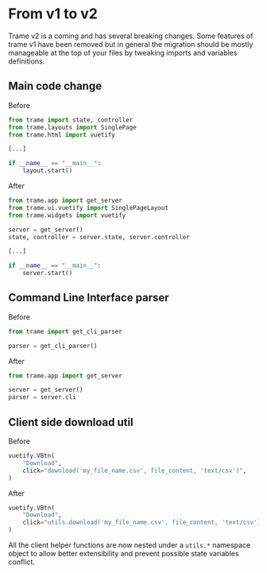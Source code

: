 # From v1 to v2

Trame v2 is a coming and has several breaking changes. Some features of trame v1 have been removed but in general the migration should be mostly manageable at the top of your files by tweaking imports and variables definitions.

## Main code change

Before

```python
from trame import state, controller
from trame.layouts import SinglePage
from trame.html import vuetify

[...]

if __name__ == "__main__":
    layout.start()
```

After

```python
from trame.app import get_server
from trame.ui.vuetify import SinglePageLayout
from trame.widgets import vuetify

server = get_server()
state, controller = server.state, server.controller

[...]

if __name__ == "__main__":
    server.start()
```
## Command Line Interface parser

Before

```python
from trame import get_cli_parser

parser = get_cli_parser()
```

After

```python
from trame.app import get_server

server = get_server()
parser = server.cli
```

## Client side download util

Before

```python
vuetify.VBtn(
    "Download",
    click="download('my_file_name.csv', file_content, 'text/csv')",
)
```

After

```python
vuetify.VBtn(
    "Download",
    click="utils.download('my_file_name.csv', file_content, 'text/csv')",
)
```

All the client helper functions are now nested under a `utils.*` namespace object to allow better extensibility and prevent possible state variables conflict.

## 